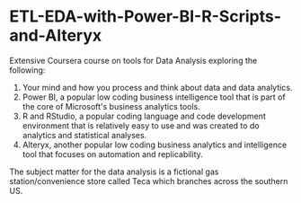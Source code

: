 # ETL-EDA-with-Power-BI-R-Scripts-and-Alteryx
Extensive Coursera course on tools for Data Analysis exploring the following:
 1) Your mind and how you process and think about data and data analytics. 
 2) Power BI, a popular low coding business intelligence tool that is part of the core of Microsoft's business analytics tools. 
 3) R and RStudio, a popular coding language and code development environment that is relatively easy to use and was created to do analytics and statistical analyses.
 4) Alteryx, another popular low coding business analytics and intelligence tool that focuses on automation and replicability.
 
 The subject matter for the data analysis is a fictional gas station/convenience store called Teca which branches across the southern US.
 
